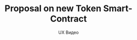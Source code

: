 ---
layout: embed
permalink: apps/mint/architectures/token-production-proposal-on-new-token-smart-contract/ux-videos
lang: ru
page_id: apps-mint-architectures-token-production-proposal-on-new-token-smart-contract-video

title: Proposal on new Token Smart-Contract
subtitle: UX Видео
backUrl: /ru/apps/mint/architectures/token-production-proposal-on-new-token-smart-contract
---